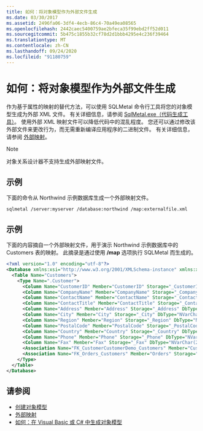 ```yaml
---
title: 如何：将对象模型作为外部文件生成
ms.date: 03/30/2017
ms.assetid: 2496fa06-3df4-4ecb-86c4-70a49ea08565
ms.openlocfilehash: 2442caec5400759ae2bfeca35f99ebd2ff52d011
ms.sourcegitcommit: 5b475c1855b32cf78d2d1bbb4295e4c236f39464
ms.translationtype: MT
ms.contentlocale: zh-CN
ms.lasthandoff: 09/24/2020
ms.locfileid: "91180759"
---
```

# <a name="how-to-generate-the-object-model-as-an-external-file"></a>如何：将对象模型作为外部文件生成

作为基于属性的映射的替代方法，可以使用 SQLMetal 命令行工具将您的对象模型生成为外部 XML 文件。 有关详细信息，请参阅 [SqlMetal.exe（代码生成工具）](../../../../tools/sqlmetal-exe-code-generation-tool.md)。 使用外部 XML 映射文件可以降低代码中的混乱程度。 您还可以通过修改该外部文件来更改行为，而无需重新编译应用程序的二进制文件。 有关详细信息，请参阅 [外部映射](external-mapping.md)。  
  
> [!NOTE]
> 对象关系设计器不支持生成外部映射文件。  
  
## <a name="example"></a>示例  

 下面的命令从 Northwind 示例数据库生成一个外部映射文件。  
  
```console  
sqlmetal /server:myserver /database:northwind /map:externalfile.xml  
```  
  
## <a name="example"></a>示例  

 下面的内容摘自一个外部映射文件，用于演示 Northwind 示例数据库中的 Customers 表的映射。 此摘录是通过使用 **/map** 选项执行 SQLMetal 而生成的。  
  
```xml  
<?xml version="1.0" encoding="utf-8"?>  
<Database xmlns:xsi="http://www.w3.org/2001/XMLSchema-instance" xmlns:xsd="http://www.w3.org/2001/XMLSchema" Name="northwnd">  
  <Table Name="Customers">  
    <Type Name=".Customer">  
      <Column Name="CustomerID" Member="CustomerID" Storage="_CustomerID" DbType="NChar(5) NOT NULL" CanBeNull="False" IsPrimaryKey="True" />  
      <Column Name="CompanyName" Member="CompanyName" Storage="_CompanyName" DbType="NVarChar(40) NOT NULL" CanBeNull="False" />  
      <Column Name="ContactName" Member="ContactName" Storage="_ContactName" DbType="NVarChar(30)" />  
      <Column Name="ContactTitle" Member="ContactTitle" Storage="_ContactTitle" DbType="NVarChar(30)" />  
      <Column Name="Address" Member="Address" Storage="_Address" DbType="NVarChar(60)" />  
      <Column Name="City" Member="City" Storage="_City" DbType="NVarChar(15)" />  
      <Column Name="Region" Member="Region" Storage="_Region" DbType="NVarChar(15)" />  
      <Column Name="PostalCode" Member="PostalCode" Storage="_PostalCode" DbType="NVarChar(10)" />  
      <Column Name="Country" Member="Country" Storage="_Country" DbType="NVarChar(15)" />  
      <Column Name="Phone" Member="Phone" Storage="_Phone" DbType="NVarChar(24)" />  
      <Column Name="Fax" Member="Fax" Storage="_Fax" DbType="NVarChar(24)" />  
      <Association Name="FK_CustomerCustomerDemo_Customers" Member="CustomerCustomerDemos" Storage="_CustomerCustomerDemos" ThisKey="CustomerID" OtherTable="CustomerCustomerDemo" OtherKey="CustomerID" DeleteRule="NO ACTION" />  
      <Association Name="FK_Orders_Customers" Member="Orders" Storage="_Orders" ThisKey="CustomerID" OtherTable="Orders" OtherKey="CustomerID" DeleteRule="NO ACTION" />  
    </Type>  
  </Table>  
</Database>  
```  
  
## <a name="see-also"></a>请参阅

- [创建对象模型](creating-the-object-model.md)
- [外部映射](external-mapping.md)
- [如何：在 Visual Basic 或 C# 中生成对象模型](how-to-generate-the-object-model-in-visual-basic-or-csharp.md)
